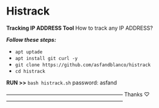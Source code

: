 # Histrack 
**Tracking IP ADDRESS Tool**
How to track any IP ADDRESS?

***Follow these steps:***

* `apt uptade`
* `apt install git curl -y`
* `git clone https://github.com/asfandblanco/histrack`
* `cd histrack`

**RUN >>** `bash histrack.sh`
password: asfand

——————————————————————
  Thanks ♡
——————————————————————
